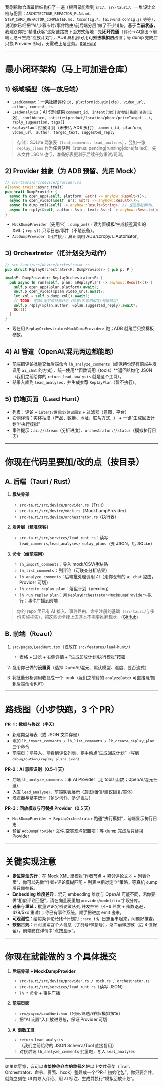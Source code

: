 我刚把你仓库最新结构扫了一遍（根目录能看到 `src/`、`src-tauri/`、一堆设计文档与配置：`ARCHITECTURE_REFACTOR_PLAN.md`、`STEP_CARD_REFACTOR_COMPLETED.md`、`tsconfig.*`、`tailwind.config.js` 等等），说明你已经把“AI/步骤卡片/事件路由/前后端分层”做了不少铺垫。基于**当前状态**，我建议你把“精准获客”这条链路按下面方式落地：先**闭环跑通**（评论→AI意图→前端汇总→生成“回放计划”），ADB 真机部分用**可插拔模拟层**占位；等 dump 完成后只换 Provider 即可，无需改上层业务。([GitHub][1])

---

# 最小闭环架构（马上可加进仓库）

## 1) 领域模型（统一放后端）

* `LeadComment`：一条社媒评论
  `id, platform(douyin|xhs), video_url, author, content, ts`
* `LeadAnalysis`：AI 识别结果
  `comment_id, intent(询价|询地址|售后|咨询|无效), confidence, entities(product/location/phone/priceTarget...), reply_suggestion, tags[]`
* `ReplayPlan`：回放计划（未来给 ADB 执行）
  `comment_id, platform, video_url, author, target_text, suggested_reply`

> 存储：SQLite 两张表（`lead_comments`、`lead_analyses`），另加一张 `replay_plans` 作为**任务队列**（status: pending|running|done|failed）。先从文件 JSON 也行，准备好表更利于后续任务重试/观测。

## 2) Provider 抽象（为 ADB 预留、先用 Mock）

```rust
// src-tauri/src/device/provider.rs
#[async_trait::async_trait]
pub trait DumpProvider {
  async fn open_app(&self, platform: &str) -> anyhow::Result<()>;
  async fn open_video(&self, url: &str) -> anyhow::Result<()>;
  async fn dump_xml(&self) -> anyhow::Result<String>; // 返回当前屏XML
  async fn reply(&self, author: &str, text: &str) -> anyhow::Result<()>;
}
```

* `MockDumpProvider`（先用它）：`dump_xml()` 读内置模板/生成接近真实的 XML；`reply()` 只写日志/事件（不触设备）。
* `AdbDumpProvider`（日后接）：真正调用 ADB/scrcpy/UIAutomator。

## 3) Orchestrator（把计划变为动作）

```rust
// src-tauri/src/device/orchestrator.rs
pub struct ReplayOrchestrator<P: DumpProvider> { pub p: P }

impl<P: DumpProvider> ReplayOrchestrator<P> {
  pub async fn run(&self, plan: &ReplayPlan) -> anyhow::Result<()> {
    self.p.open_app(&plan.platform).await?;
    self.p.open_video(&plan.video_url).await?;
    let xml = self.p.dump_xml().await?;
    // TODO: 在XML里定位目标评论（作者/内容相似度/邻接结构）
    self.p.reply(&plan.author, &plan.suggested_reply).await?;
    Ok(())
  }
}
```

* 现在用 `ReplayOrchestrator<MockDumpProvider>` 跑；ADB 就绪后只换模板参数。

## 4) AI 管道（OpenAI/混元两边都能跑）

* 前端把评论批量交给后端命令 `lh_analyze_comments`（或保持你现有前端并发调用 `ai_chat` 的方式），统一使用**函数调用（tools）**返回结构化 JSON（我们之前给你的 `return_lead_analysis` 就是这个工具）。
* 结果入库到 `lead_analyses`，并生成推荐 `ReplayPlan`（暂不执行）。

## 5) 前端页面（Lead Hunt）

* 列表：评论 + `intent/置信度/建议回复` + 过滤器（意图、平台）
* 右侧详情：实体抽取（产品、数量、地址、联系方式…） + 一键“生成回放计划”/“执行模拟”
* 事件提示：`ai://stream`（分析进度）、`orchestrator://status`（模拟执行日志）

---

# 你现在代码里要加/改的点（按目录）

## A. 后端（Tauri / Rust）

1. **模块骨架**

   * `src-tauri/src/device/provider.rs`（Trait）
   * `src-tauri/src/device/mock.rs`（MockDumpProvider）
   * `src-tauri/src/device/orchestrator.rs`（执行器）
2. **服务层（精准获客）**

   * `src-tauri/src/services/lead_hunt.rs`：读写 `lead_comments/lead_analyses/replay_plans`（先 JSON，后 SQLite）
3. **命令（给前端用）**

   * `lh_import_comments`：导入 mock/CSV/手粘贴
   * `lh_list_comments`：列评论（可联查分析结果）
   * `lh_analyze_comments`：后端批处理调用 AI（走你现有的 `ai_chat` 路由，Provider 可切）
   * `lh_create_replay_plan`：落盘计划（pending）
   * `lh_run_replay_plan`：用 `ReplayOrchestrator<MockDumpProvider>` 执行；事件广播到前端

> 你的 repo 里已有 AI 接入、事件路由、命令注册的基础（`src-tauri/`与多份实施报告），把这些命令挂上去基本不需要推翻现状。([GitHub][1])

## B. 前端（React）

1. `src/pages/LeadHunt.tsx`（或放在 `src/features/lead-hunt/`）

   * 表格 + 过滤 + 右侧详情 + “生成回放计划/执行模拟”按钮
2. 复用你已做的**设置页**（选择 OpenAI/混元、默认模型、温度、是否流式）
3. 将批量分析调用收敛成一个 hook（我们之前给的 `analyzeBatch` 可直接用/搬到后端命令也可）

---

# 路线图（小步快跑，3 个 PR）

**PR-1：数据与协议（半天）**

* 新建类型与表（或 JSON 文件存储）
* 增加 `lh_import_comments / lh_list_comments / lh_create_replay_plan` 三个命令
* 前端页：能导入、能看到评论列表、能手动点“生成回放计划”（写到 `debug/outbox/replay_plans.json`）

**PR-2：AI 意图识别（0.5–1 天）**

* 后端 `lh_analyze_comments`：串 AI Provider（走 tools 函数；OpenAI/混元任选）
* 入库 `lead_analyses`，前端联表展示（意图/置信/建议回复/实体）
* 过滤器与基本统计（多少询价、多少售后）

**PR-3：回放模拟与可替换 Provider（0.5 天）**

* `MockDumpProvider + ReplayOrchestrator` 跑通“执行模拟”，前端显示执行日志
* 预留 `AdbDumpProvider` 文件/空实现与配置项；等 dump 完成后只替换 Provider

---

# 关键实现注意

* **定位算法先行**：在 Mock XML 里模拟“作者节点 + 紧邻评论文本 + 列表分页”，你可以先做“作者+评论模糊匹配 + 列表中相对定位”策略，等真机 dump 后只调参数。
* **Embedding 维度差异**：混元 embedding 维度与 OpenAI 可能不同，若你要做“相似评论匹配”，请在向量表里加 `provider/model/dim` 字段分库。
* **速率与重试**：批量评论分析要做队列/并发控制（4~8 并发 + 指数退避，429/5xx 重试）；你已有事件系统，顺手把进度 emit 出来。
* **可观测性**：给每条评论/分析/计划打 `trace_id`，日志里串起来，问题好排查。
* **数据合规**：评论里常含个人信息（手机号/微信号），落库前做脱敏（后 4 位保留），前端仅在详情中“点按显示”。

---

# 你现在就能做的 3 个具体提交

1. **后端骨架 + MockDumpProvider**

   * `src-tauri/src/device/provider.rs / mock.rs / orchestrator.rs`
   * `src-tauri/src/services/lead_hunt.rs`（读写 JSON）
   * `lh_*` 命令 + 事件广播

2. **前端页面**

   * `src/pages/LeadHunt.tsx`（列表/筛选/详情/模拟按钮）
   * 把“AI 设置”入口放进导航，保证 Provider 可切

3. **AI 函数工具**

   * `return_lead_analysis`（我们之前给你的 JSON Schema/Tool 直接复用）
   * 对接后端 `lh_analyze_comments` 批量跑，写入 `lead_analyses`

---

如果你愿意，我可以**直接按你仓库的路径名**把以上文件骨架（Trait、Orchestrator、命令、页面、hook）整理成一个“PR-1 初始化包”。你只要合并，就能立刻在 UI 内导入评论、用 AI 标注、生成并执行“模拟回放计划”。

[1]: https://github.com/ElonQian1/marketing-automation-desktop "GitHub - ElonQian1/marketing-automation-desktop: 通用营销自动化工具"
